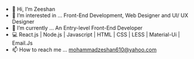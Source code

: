 - 👋 Hi, I’m Zeeshan 
- 👀 I’m interested in ... Front-End Development, Web Designer and UI/ UX Designer
- 🌱 I’m currently ... An Entry-level Front-End Developer
- 💻 React.js | Node.js | Javascript | HTML | CSS | LESS | Material-Ui | Email.Js
- 📫 How to reach me ... mohammadzeshan610@yahoo.com

<!---
MohammadZeeshanQ/MohammadZeeshanQ is a ✨ special ✨ repository because its `README.md` (this file) appears on your GitHub profile.
You can click the Preview link to take a look at your changes.
--->
